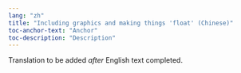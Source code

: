 ```yaml
---
lang: "zh"
title: "Including graphics and making things 'float' (Chinese)"
toc-anchor-text: "Anchor"
toc-description: "Description"
---
```

Translation to be added _after_ English text completed.
